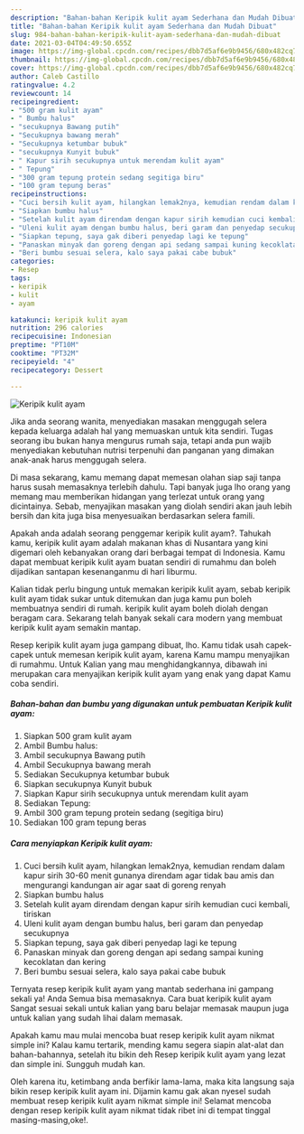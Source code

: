 ```yaml
---
description: "Bahan-bahan Keripik kulit ayam Sederhana dan Mudah Dibuat"
title: "Bahan-bahan Keripik kulit ayam Sederhana dan Mudah Dibuat"
slug: 984-bahan-bahan-keripik-kulit-ayam-sederhana-dan-mudah-dibuat
date: 2021-03-04T04:49:50.655Z
image: https://img-global.cpcdn.com/recipes/dbb7d5af6e9b9456/680x482cq70/keripik-kulit-ayam-foto-resep-utama.jpg
thumbnail: https://img-global.cpcdn.com/recipes/dbb7d5af6e9b9456/680x482cq70/keripik-kulit-ayam-foto-resep-utama.jpg
cover: https://img-global.cpcdn.com/recipes/dbb7d5af6e9b9456/680x482cq70/keripik-kulit-ayam-foto-resep-utama.jpg
author: Caleb Castillo
ratingvalue: 4.2
reviewcount: 14
recipeingredient:
- "500 gram kulit ayam"
- " Bumbu halus"
- "secukupnya Bawang putih"
- "Secukupnya bawang merah"
- "Secukupnya ketumbar bubuk"
- "secukupnya Kunyit bubuk"
- " Kapur sirih secukupnya untuk merendam kulit ayam"
- " Tepung"
- "300 gram tepung protein sedang segitiga biru"
- "100 gram tepung beras"
recipeinstructions:
- "Cuci bersih kulit ayam, hilangkan lemak2nya, kemudian rendam dalam kapur sirih 30-60 menit gunanya direndam agar tidak bau amis dan mengurangi kandungan air agar saat di goreng renyah"
- "Siapkan bumbu halus"
- "Setelah kulit ayam direndam dengan kapur sirih kemudian cuci kembali, tiriskan"
- "Uleni kulit ayam dengan bumbu halus, beri garam dan penyedap secukupnya"
- "Siapkan tepung, saya gak diberi penyedap lagi ke tepung"
- "Panaskan minyak dan goreng dengan api sedang sampai kuning kecoklatan dan kering"
- "Beri bumbu sesuai selera, kalo saya pakai cabe bubuk"
categories:
- Resep
tags:
- keripik
- kulit
- ayam

katakunci: keripik kulit ayam 
nutrition: 296 calories
recipecuisine: Indonesian
preptime: "PT10M"
cooktime: "PT32M"
recipeyield: "4"
recipecategory: Dessert

---
```



![Keripik kulit ayam](https://img-global.cpcdn.com/recipes/dbb7d5af6e9b9456/680x482cq70/keripik-kulit-ayam-foto-resep-utama.jpg)

Jika anda seorang wanita, menyediakan masakan menggugah selera kepada keluarga adalah hal yang memuaskan untuk kita sendiri. Tugas seorang ibu bukan hanya mengurus rumah saja, tetapi anda pun wajib menyediakan kebutuhan nutrisi terpenuhi dan panganan yang dimakan anak-anak harus menggugah selera.

Di masa  sekarang, kamu memang dapat memesan olahan siap saji tanpa harus susah memasaknya terlebih dahulu. Tapi banyak juga lho orang yang memang mau memberikan hidangan yang terlezat untuk orang yang dicintainya. Sebab, menyajikan masakan yang diolah sendiri akan jauh lebih bersih dan kita juga bisa menyesuaikan berdasarkan selera famili. 



Apakah anda adalah seorang penggemar keripik kulit ayam?. Tahukah kamu, keripik kulit ayam adalah makanan khas di Nusantara yang kini digemari oleh kebanyakan orang dari berbagai tempat di Indonesia. Kamu dapat membuat keripik kulit ayam buatan sendiri di rumahmu dan boleh dijadikan santapan kesenanganmu di hari liburmu.

Kalian tidak perlu bingung untuk memakan keripik kulit ayam, sebab keripik kulit ayam tidak sukar untuk ditemukan dan juga kamu pun boleh membuatnya sendiri di rumah. keripik kulit ayam boleh diolah dengan beragam cara. Sekarang telah banyak sekali cara modern yang membuat keripik kulit ayam semakin mantap.

Resep keripik kulit ayam juga gampang dibuat, lho. Kamu tidak usah capek-capek untuk memesan keripik kulit ayam, karena Kamu mampu menyajikan di rumahmu. Untuk Kalian yang mau menghidangkannya, dibawah ini merupakan cara menyajikan keripik kulit ayam yang enak yang dapat Kamu coba sendiri.

<!--inarticleads1-->

##### Bahan-bahan dan bumbu yang digunakan untuk pembuatan Keripik kulit ayam:

1. Siapkan 500 gram kulit ayam
1. Ambil  Bumbu halus:
1. Ambil secukupnya Bawang putih
1. Ambil Secukupnya bawang merah
1. Sediakan Secukupnya ketumbar bubuk
1. Siapkan secukupnya Kunyit bubuk
1. Siapkan  Kapur sirih secukupnya untuk merendam kulit ayam
1. Sediakan  Tepung:
1. Ambil 300 gram tepung protein sedang (segitiga biru)
1. Sediakan 100 gram tepung beras




<!--inarticleads2-->

##### Cara menyiapkan Keripik kulit ayam:

1. Cuci bersih kulit ayam, hilangkan lemak2nya, kemudian rendam dalam kapur sirih 30-60 menit gunanya direndam agar tidak bau amis dan mengurangi kandungan air agar saat di goreng renyah
1. Siapkan bumbu halus
1. Setelah kulit ayam direndam dengan kapur sirih kemudian cuci kembali, tiriskan
1. Uleni kulit ayam dengan bumbu halus, beri garam dan penyedap secukupnya
1. Siapkan tepung, saya gak diberi penyedap lagi ke tepung
1. Panaskan minyak dan goreng dengan api sedang sampai kuning kecoklatan dan kering
1. Beri bumbu sesuai selera, kalo saya pakai cabe bubuk




Ternyata resep keripik kulit ayam yang mantab sederhana ini gampang sekali ya! Anda Semua bisa memasaknya. Cara buat keripik kulit ayam Sangat sesuai sekali untuk kalian yang baru belajar memasak maupun juga untuk kalian yang sudah lihai dalam memasak.

Apakah kamu mau mulai mencoba buat resep keripik kulit ayam nikmat simple ini? Kalau kamu tertarik, mending kamu segera siapin alat-alat dan bahan-bahannya, setelah itu bikin deh Resep keripik kulit ayam yang lezat dan simple ini. Sungguh mudah kan. 

Oleh karena itu, ketimbang anda berfikir lama-lama, maka kita langsung saja bikin resep keripik kulit ayam ini. Dijamin kamu gak akan nyesel sudah membuat resep keripik kulit ayam nikmat simple ini! Selamat mencoba dengan resep keripik kulit ayam nikmat tidak ribet ini di tempat tinggal masing-masing,oke!.

